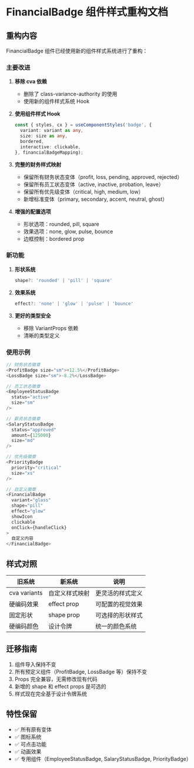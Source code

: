 # FinancialBadge 组件样式重构文档

## 重构内容

FinancialBadge 组件已经使用新的组件样式系统进行了重构：

### 主要改进

1. **移除 cva 依赖**
   - 删除了 class-variance-authority 的使用
   - 使用新的组件样式系统 Hook

2. **使用组件样式 Hook**
   ```typescript
   const { styles, cx } = useComponentStyles('badge', {
     variant: variant as any,
     size: size as any,
     bordered,
     interactive: clickable,
   }, financialBadgeMapping);
   ```

3. **完整的财务样式映射**
   - 保留所有财务状态变体（profit, loss, pending, approved, rejected）
   - 保留所有员工状态变体（active, inactive, probation, leave）
   - 保留所有优先级变体（critical, high, medium, low）
   - 新增标准变体（primary, secondary, accent, neutral, ghost）

4. **增强的配置选项**
   - 形状选项：rounded, pill, square
   - 效果选项：none, glow, pulse, bounce
   - 边框控制：bordered prop

### 新功能

1. **形状系统**
   ```typescript
   shape?: 'rounded' | 'pill' | 'square'
   ```

2. **效果系统**
   ```typescript
   effect?: 'none' | 'glow' | 'pulse' | 'bounce'
   ```

3. **更好的类型安全**
   - 移除 VariantProps 依赖
   - 清晰的类型定义

### 使用示例

```typescript
// 财务状态徽章
<ProfitBadge size="sm">+12.5%</ProfitBadge>
<LossBadge size="sm">-8.2%</LossBadge>

// 员工状态徽章
<EmployeeStatusBadge 
  status="active" 
  size="sm"
/>

// 薪资状态徽章
<SalaryStatusBadge
  status="approved"
  amount={125000}
  size="md"
/>

// 优先级徽章
<PriorityBadge
  priority="critical"
  size="xs"
/>

// 自定义徽章
<FinancialBadge
  variant="glass"
  shape="pill"
  effect="glow"
  showIcon
  clickable
  onClick={handleClick}
>
  自定义内容
</FinancialBadge>
```

## 样式对照

| 旧系统 | 新系统 | 说明 |
|--------|--------|------|
| cva variants | 自定义样式映射 | 更灵活的样式定义 |
| 硬编码效果 | effect prop | 可配置的视觉效果 |
| 固定形状 | shape prop | 可选择的形状样式 |
| 硬编码颜色 | 设计令牌 | 统一的颜色系统 |

## 迁移指南

1. 组件导入保持不变
2. 所有预定义组件（ProfitBadge, LossBadge 等）保持不变
3. Props 完全兼容，无需修改现有代码
4. 新增的 shape 和 effect props 是可选的
5. 样式现在完全基于设计令牌系统

## 特性保留

- ✅ 所有原有变体
- ✅ 图标系统
- ✅ 可点击功能
- ✅ 动画效果
- ✅ 专用组件（EmployeeStatusBadge, SalaryStatusBadge, PriorityBadge）